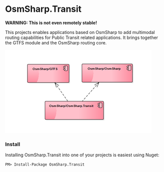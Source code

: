 OsmSharp.Transit
================

**WARNING: This is not even remotely stable!**

This projects enables applications based on OsmSharp to add multimodal routing capabilities for Public Transit related applications. It brings together the GTFS module and the OsmSharp routing core.

![dependencies](doc/dependencies.png)

### Install

Installing OsmSharp.Transit into one of your projects is easiest using Nuget:

```
PM> Install-Package OsmSharp.Transit
```

